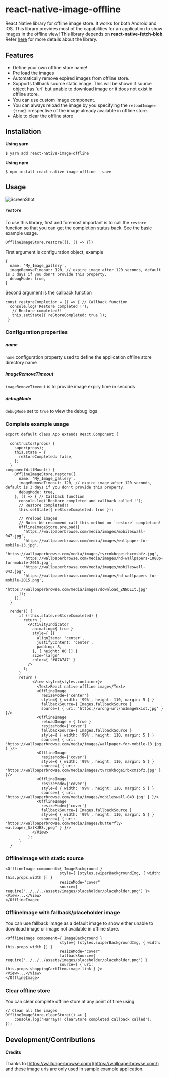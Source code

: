 # react-native-image-offline

React Native library for offline image store. It works for both Android and iOS. This library provides most of the capabilities for an application to show images in the offline view!
This library depends on **react-native-fetch-blob**. Refer [here](https://github.com/wkh237/react-native-fetch-blob) for more details about the library.

## Features
* Define your own offline store name!
* Pre load the images
* Automatically remove expired images from offline store.
* Supports fallback source static image. This will be shown if source object has 'uri' but unable to download image or it does not exist in offline store.
* You can use custom Image component.
* You can always reload the image by you specifying the `reloadImage={true}` irrespective of the image already available in offline store.
* Able to clear the offline store


## Installation

**Using yarn**

`$ yarn add react-native-image-offline`

**Using npm**

`$ npm install react-native-image-offline --save`


## Usage
![ScreenShot](https://raw.githubusercontent.com/code-and-co/react-native-image-offline/master/screenshot.png)

##### `restore`
To use this library, first and foremost important is to call the `restore` function so that you can get the completion status back. See the basic example usage.

`OfflineImageStore.restore({}, () => {})`

First argument is configuration object, example

```
{
  name: 'My_Image_gallery',
  imageRemoveTimeout: 120, // expire image after 120 seconds, default is 3 days if you don't provide this property.
  debugMode: true,
}
```
Second argument is the callback function
```
const restoreCompletion = () => { // Callback function
  console.log('Restore completed !');
   // Restore completed!!
   this.setState({ reStoreCompleted: true });
 }
```

### Configuration properties
##### name
`name` configuration property used to define the application offline store directory name
##### imageRemoveTimeout
`imageRemoveTimeout` is to provide image expiry time in seconds
##### debugMode
`debugMode` set to `true` to view the debug logs

### Complete example usage
```
export default class App extends React.Component {

  constructor(props) {
    super(props);
    this.state = {
      reStoreCompleted: false,
    };
  }
componentWillMount() {
    OfflineImageStore.restore({
      name: 'My_Image_gallery',
      imageRemoveTimeout: 120, // expire image after 120 seconds, default is 3 days if you don't provide this property.
      debugMode: true,
    }, () => { // Callback function
      console.log('Restore completed and callback called !');
      // Restore completed!!
      this.setState({ reStoreCompleted: true });

      // Preload images
      // Note: We recommend call this method on `restore` completion!
      OfflineImageStore.preLoad([
        'https://wallpaperbrowse.com/media/images/mobileswall-047.jpg',
        'https://wallpaperbrowse.com/media/images/wallpaper-for-mobile-13.jpg',
        'https://wallpaperbrowse.com/media/images/tvrcnkbcgeirbxcmsbfz.jpg',
        'https://wallpaperbrowse.com/media/images/hd-wallpapers-1080p-for-mobile-2015.jpg',
        'https://wallpaperbrowse.com/media/images/mobileswall-043.jpg',
        'https://wallpaperbrowse.com/media/images/hd-wallpapers-for-mobile-2015.png',
        'https://wallpaperbrowse.com/media/images/download_ZNNDLIt.jpg'
      ]);
    });
  }
  
  render() {
      if (!this.state.reStoreCompleted) {
        return (
          <ActivityIndicator
            animating={ true }
            style={ [{
              alignItems: 'center',
              justifyContent: 'center',
              padding: 8,
            }, { height: 80 }] }
            size='large'
            color={ '#A7A7A7' }
          />
        );
      }
      return (
            <View style={styles.container}>
              <Text>React native offline image</Text>
              <OfflineImage
                resizeMode={'center'}
                style={ { width: '99%', height: 110, margin: 5 } }
                fallbackSource={ Images.fallbackSource }
                source={ { uri: 'https://wrong-url/noImageExist.jpg' } }/>
              <OfflineImage
                reloadImage = { true }
                resizeMode={'cover'}
                fallbackSource={ Images.fallbackSource }
                style={ { width: '99%', height: 110, margin: 5 } }
                source={ { uri: 'https://wallpaperbrowse.com/media/images/wallpaper-for-mobile-13.jpg' } }/>
              <OfflineImage
                resizeMode={'cover'}
                style={ { width: '99%', height: 110, margin: 5 } }
                source={ { uri: 'https://wallpaperbrowse.com/media/images/tvrcnkbcgeirbxcmsbfz.jpg' } }/>
              <OfflineImage
                resizeMode={'cover'}
                style={ { width: '99%', height: 110, margin: 5 } }
                source={ { uri: 'https://wallpaperbrowse.com/media/images/mobileswall-043.jpg' } }/>
              <OfflineImage
                resizeMode={'cover'}
                fallbackSource={ Images.fallbackSource }
                style={ { width: '99%', height: 110, margin: 5 } }
                source={ { uri: 'https://wallpaperbrowse.com/media/images/butterfly-wallpaper_SzlKJB8.jpeg' } }/>
            </View>
          );
      }
  }
```

### OfflineImage with static source 
```
<OfflineImage component={ ImageBackground }
                        style={ [styles.swiperBackgroundImg, { width: this.props.width }] }
                        resizeMode="cover"
                        source={ require('../../../assets/images/placeholder/placeholder.png') }>
<View>...</View>  
</OfflineImage>

```

### OfflineImage with fallback/placeholder image 
You can use fallback image as a default image to show either unable to download image or image not available in offline store.
```
<OfflineImage component={ ImageBackground }
                        style={ [styles.swiperBackgroundImg, { width: this.props.width }] }
                        resizeMode="cover"
                        fallbackSource={ require('../../../assets/images/placeholder/placeholder.png') }
                        source={ { uri: this.props.shoppingCartItem.image.link } }>
<View>...</View>  
</OfflineImage>

```

### Clear offline store
You can clear complete offline store at any point of time using 
```
// Clean all the images
OfflineImageStore.clearStore(() => {
    console.log('Hurray!! clearStore completed callback called');
});
```  

## Development/Contributions

#### Credits
Thanks to [https://wallpaperbrowse.com/](https://wallpaperbrowse.com/) and these image uris are only used in sample example application.